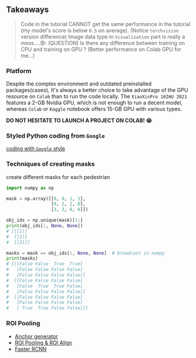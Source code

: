 ## Takeaways

> Code in the tutorial CANNOT get the same performance in the tutorial (my model's score is below `0.5` on average). (Notice `torchvision` version difference)
> Image data type in  `Visualization` part is really a mess....😰:
> (QUESTION) Is there any difference between training on CPU and training on GPU ? (Better performance on Colab GPU for me...)


### Platform
Despite the complex environment and outdated preinstalled packages(cases), It's always a better choice to take advantage of the GPU resource on `Colab` than to run the code locally. The `XiaoXinPro 16IHU 2021` features a 2-GB Nvidia GPU, which is not enough to run a decent model, whereas `Colab` or `Kaggle` notebook offers 15-GB GPU with various types.


**DO NOT HESITATE TO LAUNCH A PROJECT ON COLAB! 😭**


### Styled Python coding from `Google`
[coding with `Google` style](https://google.github.io/styleguide/pyguide.html)


### Techniques of creating masks
create different masks for each pedestrian
```python
import numpy as np

mask = np.array([[0, 0, 1, 1],
                 [0, 2, 2, 0],
                 [3, 3, 0, 0]])

obj_ids = np.unique(mask)[1:]
print(obj_ids[:, None, None])
# [[[1]]
#  [[2]]
#  [[3]]]

masks = mask == obj_ids[:, None, None]  # broadcast in numpy
print(masks)
# [[[False False  True  True]
#   [False False False False]
#   [False False False False]]
#  [[False False False False]
#   [False  True  True False]
#   [False False False False]]
#  [[False False False False]
#   [False False False False]
#   [ True  True False False]]]
```


### ROI Pooling
- [Anchor generator](https://tanalib.com/faster-rcnn-anchor/)
- [ROI Pooling & ROI Align](https://zhuanlan.zhihu.com/p/73138740)
- [Faster RCNN](https://zhuanlan.zhihu.com/p/145842317)









